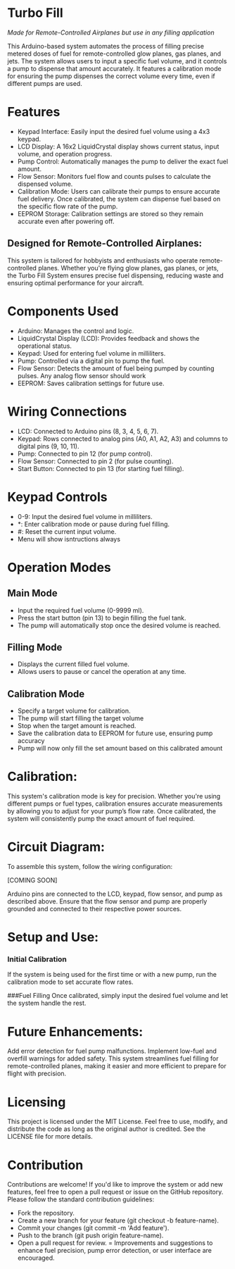 # Turbo Fill

_Made for Remote-Controlled Airplanes but use in any filling application_

This Arduino-based system automates the process of filling precise metered doses of fuel for remote-controlled glow planes, gas planes, and jets. The system allows users to input a specific fuel volume, and it controls a pump to dispense that amount accurately. It features a calibration mode for ensuring the pump dispenses the correct volume every time, even if different pumps are used.

# Features
- Keypad Interface: Easily input the desired fuel volume using a 4x3 keypad.
- LCD Display: A 16x2 LiquidCrystal display shows current status, input volume, and operation progress.
- Pump Control: Automatically manages the pump to deliver the exact fuel amount.
- Flow Sensor: Monitors fuel flow and counts pulses to calculate the dispensed volume.
- Calibration Mode: Users can calibrate their pumps to ensure accurate fuel delivery. Once calibrated, the system can dispense fuel based on the specific flow rate of the pump.
- EEPROM Storage: Calibration settings are stored so they remain accurate even after powering off.

## Designed for Remote-Controlled Airplanes:
This system is tailored for hobbyists and enthusiasts who operate remote-controlled planes. Whether you're flying glow planes, gas planes, or jets, the Turbo Fill System ensures precise fuel dispensing, reducing waste and ensuring optimal performance for your aircraft.

# Components Used
- Arduino: Manages the control and logic.
- LiquidCrystal Display (LCD): Provides feedback and shows the operational status.
- Keypad: Used for entering fuel volume in milliliters.
- Pump: Controlled via a digital pin to pump the fuel.
- Flow Sensor: Detects the amount of fuel being pumped by counting pulses. Any analog flow sensor should work
- EEPROM: Saves calibration settings for future use.

# Wiring Connections
- LCD: Connected to Arduino pins (8, 3, 4, 5, 6, 7).
- Keypad: Rows connected to analog pins (A0, A1, A2, A3) and columns to digital pins (9, 10, 11).
- Pump: Connected to pin 12 (for pump control).
- Flow Sensor: Connected to pin 2 (for pulse counting).
- Start Button: Connected to pin 13 (for starting fuel filling).

# Keypad Controls
- 0-9: Input the desired fuel volume in milliliters.
- *: Enter calibration mode or pause during fuel filling.
- #: Reset the current input volume.
- Menu will show isntructions always

# Operation Modes
## Main Mode

- Input the required fuel volume (0-9999 ml).
- Press the start button (pin 13) to begin filling the fuel tank.
- The pump will automatically stop once the desired volume is reached.

## Filling Mode
- Displays the current filled fuel volume.
- Allows users to pause or cancel the operation at any time.

## Calibration Mode
- Specify a target volume for calibration.
- The pump will start filling the target volume
- Stop when the target amount is reached.
- Save the calibration data to EEPROM for future use, ensuring pump accuracy
- Pump will now only fill the set amount based on this calibrated amount
  
# Calibration:
This system's calibration mode is key for precision. Whether you're using different pumps or fuel types, calibration ensures accurate measurements by allowing you to adjust for your pump’s flow rate. Once calibrated, the system will consistently pump the exact amount of fuel required.

# Circuit Diagram:
To assemble this system, follow the wiring configuration:

[COMING SOON]

Arduino pins are connected to the LCD, keypad, flow sensor, and pump as described above.
Ensure that the flow sensor and pump are properly grounded and connected to their respective power sources.

# Setup and Use:
### Initial Calibration 
If the system is being used for the first time or with a new pump, run the calibration mode to set accurate flow rates.

###Fuel Filling 
Once calibrated, simply input the desired fuel volume and let the system handle the rest.

# Future Enhancements:
Add error detection for fuel pump malfunctions.
Implement low-fuel and overfill warnings for added safety.
This system streamlines fuel filling for remote-controlled planes, making it easier and more efficient to prepare for flight with precision.


# Licensing
This project is licensed under the MIT License. Feel free to use, modify, and distribute the code as long as the original author is credited. See the LICENSE file for more details.

# Contribution
Contributions are welcome! If you'd like to improve the system or add new features, feel free to open a pull request or issue on the GitHub repository. Please follow the standard contribution guidelines:

- Fork the repository.
- Create a new branch for your feature (git checkout -b feature-name).
- Commit your changes (git commit -m 'Add feature').
- Push to the branch (git push origin feature-name).
- Open a pull request for review.
= Improvements and suggestions to enhance fuel precision, pump error detection, or user interface are encouraged.

